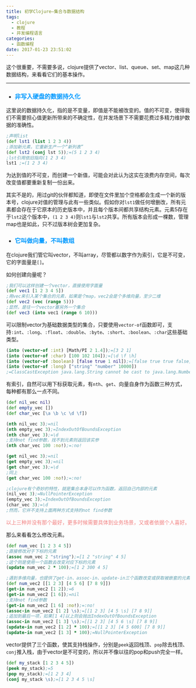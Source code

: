 ```yaml
---
title: 初学Clojure—集合与数据结构
tags:
  - clojure
  - 教程
  - 并发编程语言
categories:
  - 函数编程
date: 2017-01-23 23:51:02
---
```



这个很重要，不需要多说，clojure提供了vector、list、queue、set、map这几种数据结构，来看看它们的基本操作。

---

- ### <font color=#0099ff>非写入硬盘的数据持久化</font>

这里说的数据持久化，指的是不变量，即值是不能被改变的。值的不可变，使得我们不需要担心值更新所带来的不确定性，在并发场景下不需要花费过多精力维护数据的准确性。
``` clojure
;声明list
(def lst1 (list 1 2 3 4))
;添加新元素，它重新生产一个“新列表”
(def lst2 (conj lst 5));=(5 1 2 3 4)
;lst引用依旧指向(1 2 3 4)
lst1 ;=(1 2 3 4)
```
为达到值的不可变，而创建一个新值，可能会对此认为这实在浪费内存空间，每次改变值都要重新复制一份出来。

其实不是的，用过git的伙伴都知道，即使在文件里加个空格都会生成一个新的版本号，clojure对值的管理与此有一些类似。假如你对`lst1`做任何增删改，所有元素都会存在于它原本的历史版本中，并且每个版本间都共享结构元素。元素5存在于`lst2`这个版本中，`(1 2 3 4)`则`lst1`与`lst2`共享。所有版本会形成一棵数，管理map也是如此，只不过版本树会更加复杂。

- ### <font color=#0099ff>它叫做向量，不叫数组</font>

在clojure我们管它叫vector，不叫array，尽管都以数字作为索引，它是不可变，它的字面量是`[]`。

如何创建向量呢？
``` clojure
;我们可以这样创建一个vector，直接使用字面量
(def vec1 [1 2 3 4 5])
;用vec来引入某个集合的元素，如果是个map，vec2会是个多维向量，至少二维
(def vec2 (vec (range 5)))
;显然，是往一个vector塞另外一个集合
(def vec3 (into vec1 (range 6 10)))
```

可以限制vector为基础数据类型的集合，只要使用`vector-of`函数即可，支持`:int`、`:long`、`:float`、`:double`、`:byte`、`:short`、`:boolean`、`:char`这些基础类型。
``` clojure
(into (vector-of :int) [Math/PI 2 1.4]);=[3 2 1]
(into (vector-of :char) [100 102 104]);=[\d \f \h]
(into (vector-of :boolean) [false true 1 nil]);=[false true true false]
(into (vector-of :long) ["string" "number" 10000])
;=ClassCastException java.lang.String cannot be cast to java.lang.Number
```

有索引，自然可以用下标获取元素，有`nth`、`get`、向量自身作为函数三种方式，每种都有那么一点不同。
``` clojure
(def nil_vec nil)
(def empty_vec [])
(def char_vec [\a \b \c \d \f])

(nth nil_vec 3);=nil
(nth empty_vec 3);=IndexOutOfBoundsException
(nth char_vec 3);=\d
;支持not find参数，找不到元素则返回该实参
(nth char_vec 100 :no!);=:no!

(get nil_vec 3);=nil
(get empty_vec 3);=nil
(get char_vec 3);=\d
;同上
(get char_vec 100 :no!);=:no!

;clojure有个奇妙的特性，就是集合本身可以作为函数，返回自己内部的元素
(nil_vec 3);=NullPointerException
(empty_vec 3);=IndexOutOfBoundsException
(char_vec 3);=\d
;然而，它并不支持上面两种方式支持的not find参数
```
<font color=#f28080>以上三种并没有那个最好，更多时候需要具体到业务场景，又或者依据个人喜好。</font>

那么来看看怎么修改元素。
``` clojure
(def num_vec [1 2 3 4 5])
;直接修改对于下标的元素
(assoc num_vec 2 "string");=[1 2 "string" 4 5]
;这个则是使用一个函数去改变对应下标的元素
(update num_vec 2 * 100);=[1 2 300 4 5]

;遇到多维向量，也提供了get-in、assoc-in、update-in三个函数改变或获取被嵌套的元素
(def num_vec2 [[1 2 3] [4 5 6] [7 8 9]])
(get-in num_vec2 [1 2]);=6
(get-in num_vec2 [1 6]);=nil
;支持not find参数
(get-in num_vec2 [1 6] :no!);=:no!
(assoc-in num_vec2 [1 2] \s);=[[1 2 3] [4 5 \s] [7 8 9]]
;追加到最后一项，如果[1 4]以上则会抛出IndexOutOfBoundsException
(assoc-in num_vec2 [1 3] \s);=[[1 2 3] [4 5 6 \s] [7 8 9]]
(update-in num_vec2 [1 2] * 100);=[[1 2 3] [4 5 600] [7 8 9]]
(update-in num_vec2 [1 3] * 100);=NullPointerException
```

vector提供了三个函数，使其支持栈操作，分别是`peek`返回栈顶、`pop`除去栈顶、`conj`推入栈，由于vector是不可变的，所以并不像以往的pop和push完全一样。
``` clojure
(def my_stack [1 2 3 4 5])
(peek my_stack);=5
(pop my_stack);=[1 2 3 4]
(conj my_stack \s);=[1 2 3 4 5 \s]
```
